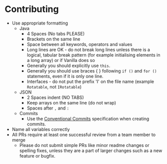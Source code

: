 Contributing
============

* Use appropriate formatting
    * Java
        * 4 Spaces (No tabs PLEASE)
        * Brackets on the same line
        * Space between all keywords, operators and values
        * Long lines are OK - do not break long lines unless there is a logical, tabular break pattern (for example initialising elements in a long array) or if Vanilla does so
        * Generally you should explicitly use `this`.
        * Generally you should use braces { } following `if ()` and `for ()` statements, even if it is only one line.
        * Interfaces - do not put the prefix 'I' on the file name (example `Rotatable`, not `IRotatable`)
    * JSON
        * 2 Spaces indent (NO TABS)
        * Keep arrays on the same line (do not wrap)
        * Spaces after `,` and `:`
    * Commits
        * Use the [Conventional Commits](https://www.conventionalcommits.org/) specification when creating commits.
* Name all variables correctly
* All PRs require at least one successful review from a team member to merge
    * Please do not submit simple PRs like minor readme changes or spelling fixes, unless they are a part of larger changes such as a new feature or bugfix.
